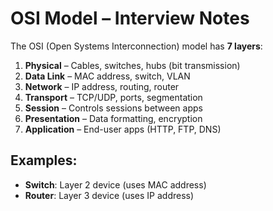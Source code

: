 # OSI Model – Interview Notes

The OSI (Open Systems Interconnection) model has **7 layers**:

1. **Physical** – Cables, switches, hubs (bit transmission)
2. **Data Link** – MAC address, switch, VLAN
3. **Network** – IP address, routing, router
4. **Transport** – TCP/UDP, ports, segmentation
5. **Session** – Controls sessions between apps
6. **Presentation** – Data formatting, encryption
7. **Application** – End-user apps (HTTP, FTP, DNS)

##  Examples:
- **Switch**: Layer 2 device (uses MAC address)
- **Router**: Layer 3 device (uses IP address)
